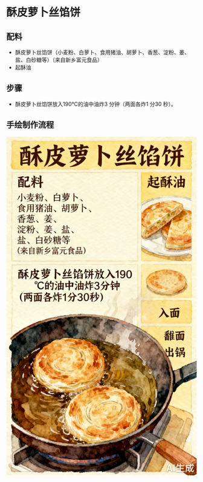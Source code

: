 # 酥皮萝卜丝馅饼

## 配料

- 酥皮萝卜丝馅饼（小麦粉、白萝卜、食用猪油、胡萝卜、香葱、淀粉、姜、盐、白砂糖等）（来自新乡富元食品）
- 起酥油

## 步骤

- 酥皮萝卜丝馅饼放入190℃的油中油炸3 分钟（两面各炸1 分30 秒）。

## 手绘制作流程

![手绘制作流程](../images/早餐/酥皮萝卜丝馅饼.jpg)
